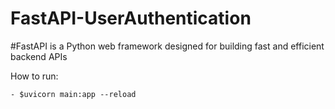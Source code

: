 # FastAPI-UserAuthentication
#FastAPI is a Python web framework designed for building fast and efficient backend APIs

  How to run: 
  
    - $uvicorn main:app --reload

